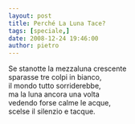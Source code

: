 ```yaml
---
layout: post
title: Perché La Luna Tace?
tags: [speciale,]
date: 2008-12-24 19:46:00
author: pietro
---
```

Se stanotte la mezzaluna crescente<br/>sparasse tre colpi in bianco,<br/>il mondo tutto sorriderebbe,<br/>ma la luna ancora una volta<br/>vedendo forse calme le acque,<br/>scelse il silenzio e tacque.
